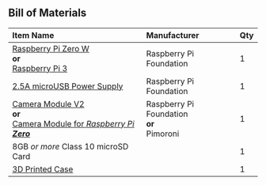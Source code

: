 ## Bill of Materials
| Item Name | Manufacturer | Qty |
| :- | :- | :- |
| [Raspberry Pi Zero W](https://www.raspberrypi.org/products/pi-zero-w/)<br /> **or** <br />[Raspberry Pi 3](https://www.raspberrypi.org/products/raspberry-pi-3-model-b/) | Raspberry Pi Foundation | 1 |
| [2.5A microUSB Power Supply](https://www.raspberrypi.org/products/universal-power-supply/) | Raspberry Pi Foundation | 1 |
| [Camera Module V2](https://www.raspberrypi.org/products/camera-module-v2/) <br /> **or** <br /> [Camera Module for _Raspberry Pi **Zero**_](https://shop.pimoroni.com/products/raspberry-pi-zero-camera-module) | Raspberry Pi Foundation <br /> **or** <br /> Pimoroni | 1 |
| 8GB _or more_ Class 10 microSD Card |  | 1
| [3D Printed Case](resin-io-playground/raspberry-pi-cases) |  | 1 |
